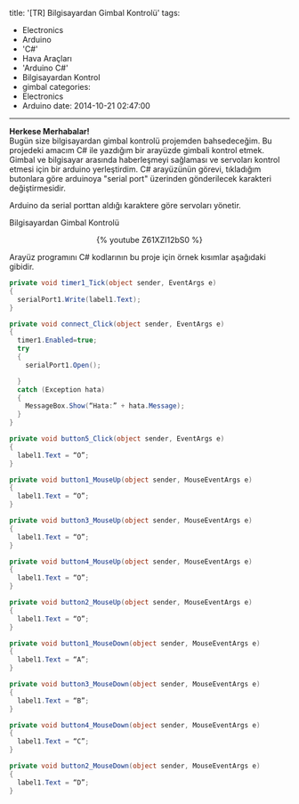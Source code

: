 title: '[TR] Bilgisayardan Gimbal Kontrolü'
tags:
  - Electronics
  - Arduino
  - 'C#'
  - Hava Araçları
  - 'Arduino C#'
  - Bilgisayardan Kontrol
  - gimbal
categories:
  - Electronics
  - Arduino
date: 2014-10-21 02:47:00
---
**Herkese Merhabalar!**  
Bugün size bilgisayardan gimbal kontrolü projemden bahsedeceğim. Bu projedeki amacım C# ile yazdığım bir arayüzde gimbali kontrol etmek. Gimbal ve bilgisayar arasında haberleşmeyi sağlaması ve servoları kontrol etmesi için bir arduino yerleştirdim. C# arayüzünün görevi, tıkladığım butonlara göre arduinoya "serial port" üzerinden gönderilecek karakteri değiştirmesidir.  
<!-- more -->Arduino da serial porttan aldığı karaktere göre servoları yönetir.  

Bilgisayardan Gimbal Kontrolü

<center>{% youtube Z61XZI12bS0 %}</center>


Arayüz programını C# kodlarının bu proje için örnek kısımlar aşağıdaki gibidir.
```csharp
private void timer1_Tick(object sender, EventArgs e)
{
  serialPort1.Write(label1.Text);
}

private void connect_Click(object sender, EventArgs e)
{
  timer1.Enabled=true;
  try
  {
    serialPort1.Open();

  }
  catch (Exception hata)
  {
    MessageBox.Show(“Hata:” + hata.Message);
  }
}

private void button5_Click(object sender, EventArgs e)
{
  label1.Text = “O”;
}

private void button1_MouseUp(object sender, MouseEventArgs e)
{
  label1.Text = “O”;
}

private void button3_MouseUp(object sender, MouseEventArgs e)
{
  label1.Text = “O”;
}

private void button4_MouseUp(object sender, MouseEventArgs e)
{
  label1.Text = “O”;
}

private void button2_MouseUp(object sender, MouseEventArgs e)
{
  label1.Text = “O”;
}

private void button1_MouseDown(object sender, MouseEventArgs e)
{
  label1.Text = “A”;
}

private void button3_MouseDown(object sender, MouseEventArgs e)
{
  label1.Text = “B”;
}

private void button4_MouseDown(object sender, MouseEventArgs e)
{
  label1.Text = “C”;
}

private void button2_MouseDown(object sender, MouseEventArgs e)
{
  label1.Text = “D”;
}
```


